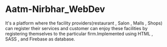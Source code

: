 # Aatm-Nirbhar_WebDev
It's a platform where the facility providers(restaurant , Salon , Malls , Shops) can register their services and customer can enjoy these facilities by registering themselves to the particular firm.Implemented using HTML , SASS , and Firebase as database.
